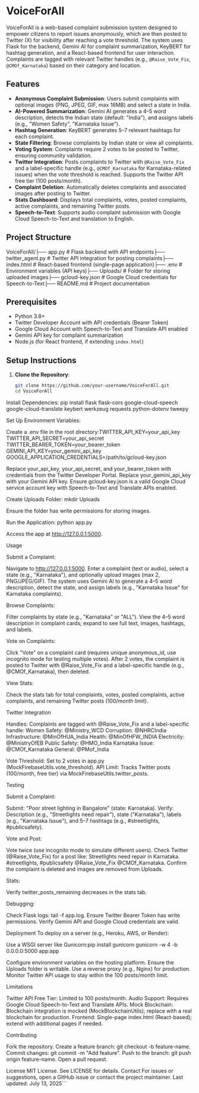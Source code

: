 # VoiceForAll

VoiceForAll is a web-based complaint submission system designed to empower citizens to report issues anonymously, which are then posted to Twitter (X) for visibility after reaching a vote threshold. The system uses Flask for the backend, Gemini AI for complaint summarization, KeyBERT for hashtag generation, and a React-based frontend for user interaction. Complaints are tagged with relevant Twitter handles (e.g., `@Raise_Vote_Fix`, `@CMOf_Karnataka`) based on their category and location.

## Features

- **Anonymous Complaint Submission**: Users submit complaints with optional images (PNG, JPEG, GIF, max 16MB) and select a state in India.
- **AI-Powered Summarization**: Gemini AI generates a 4–5 word description, detects the Indian state (default: "India"), and assigns labels (e.g., "Women Safety", "Karnataka Issue").
- **Hashtag Generation**: KeyBERT generates 5–7 relevant hashtags for each complaint.
- **State Filtering**: Browse complaints by Indian state or view all complaints.
- **Voting System**: Complaints require 2 votes to be posted to Twitter, ensuring community validation.
- **Twitter Integration**: Posts complaints to Twitter with `@Raise_Vote_Fix` and a label-specific handle (e.g., `@CMOf_Karnataka` for Karnataka-related issues) when the vote threshold is reached. Supports the Twitter API free tier (100 posts/month).
- **Complaint Deletion**: Automatically deletes complaints and associated images after posting to Twitter.
- **Stats Dashboard**: Displays total complaints, votes, posted complaints, active complaints, and remaining Twitter posts.
- **Speech-to-Text**: Supports audio complaint submission with Google Cloud Speech-to-Text and translation to English.

## Project Structure

VoiceForAll/├── app.py                  # Flask backend with API endpoints├── twitter_agent.py        # Twitter API integration for posting complaints├── index.html              # React-based frontend (single-page application)├── .env                    # Environment variables (API keys)├── Uploads/                # Folder for storing uploaded images├── gcloud-key.json         # Google Cloud credentials for Speech-to-Text├── README.md               # Project documentation

## Prerequisites

- Python 3.8+
- Twitter Developer Account with API credentials (Bearer Token)
- Google Cloud Account with Speech-to-Text and Translate API enabled
- Gemini API key for complaint summarization
- Node.js (for React frontend, if extending `index.html`)

## Setup Instructions

1. **Clone the Repository**:
   ```bash
   git clone https://github.com/your-username/VoiceForAll.git
   cd VoiceForAll


Install Dependencies:
pip install flask flask-cors google-cloud-speech google-cloud-translate keybert werkzeug requests python-dotenv tweepy


Set Up Environment Variables:

Create a .env file in the root directory:TWITTER_API_KEY=your_api_key
TWITTER_API_SECRET=your_api_secret
TWITTER_BEARER_TOKEN=your_bearer_token
GEMINI_API_KEY=your_gemini_api_key
GOOGLE_APPLICATION_CREDENTIALS=/path/to/gcloud-key.json


Replace your_api_key, your_api_secret, and your_bearer_token with credentials from the Twitter Developer Portal.
Replace your_gemini_api_key with your Gemini API key.
Ensure gcloud-key.json is a valid Google Cloud service account key with Speech-to-Text and Translate APIs enabled.


Create Uploads Folder:
mkdir Uploads


Ensure the folder has write permissions for storing images.


Run the Application:
python app.py


Access the app at http://127.0.0.1:5000.



Usage

Submit a Complaint:

Navigate to http://127.0.0.1:5000.
Enter a complaint (text or audio), select a state (e.g., "Karnataka"), and optionally upload images (max 2, PNG/JPEG/GIF).
The system uses Gemini AI to generate a 4–5 word description, detect the state, and assign labels (e.g., "Karnataka Issue" for Karnataka complaints).


Browse Complaints:

Filter complaints by state (e.g., "Karnataka" or "ALL").
View the 4–5 word description in complaint cards; expand to see full text, images, hashtags, and labels.


Vote on Complaints:

Click "Vote" on a complaint card (requires unique anonymous_id, use incognito mode for testing multiple votes).
After 2 votes, the complaint is posted to Twitter with @Raise_Vote_Fix and a label-specific handle (e.g., @CMOf_Karnataka), then deleted.


View Stats:

Check the stats tab for total complaints, votes, posted complaints, active complaints, and remaining Twitter posts (100/month limit).



Twitter Integration

Handles: Complaints are tagged with @Raise_Vote_Fix and a label-specific handle:
Women Safety: @Ministry_WCD
Corruption: @NHRCIndia
Infrastructure: @MinOfHUA_India
Health: @MinOfHFW_INDIA
Electricity: @MinistryOfEB
Public Safety: @HMO_India
Karnataka Issue: @CMOf_Karnataka
General: @PMof_India


Vote Threshold: Set to 2 votes in app.py (MockFirebaseUtils.vote_threshold).
API Limit: Tracks Twitter posts (100/month, free tier) via MockFirebaseUtils.twitter_posts.

Testing

Submit a Complaint:

Submit: "Poor street lighting in Bangalore" (state: Karnataka).
Verify: Description (e.g., "Streetlights need repair"), state ("Karnataka"), labels (e.g., "Karnataka Issue"), and 5–7 hashtags (e.g., #streetlights, #publicsafety).


Vote and Post:

Vote twice (use incognito mode to simulate different users).
Check Twitter (@Raise_Vote_Fix) for a post like: Streetlights need repair in Karnataka. #streetlights, #publicsafety @Raise_Vote_Fix @CMOf_Karnataka.
Confirm the complaint is deleted and images are removed from Uploads.


Stats:

Verify twitter_posts_remaining decreases in the stats tab.


Debugging:

Check Flask logs: tail -f app.log.
Ensure Twitter Bearer Token has write permissions.
Verify Gemini API and Google Cloud credentials are valid.



Deployment
To deploy on a server (e.g., Heroku, AWS, or Render):

Use a WSGI server like Gunicorn:pip install gunicorn
gunicorn -w 4 -b 0.0.0.0:5000 app:app


Configure environment variables on the hosting platform.
Ensure the Uploads folder is writable.
Use a reverse proxy (e.g., Nginx) for production.
Monitor Twitter API usage to stay within the 100 posts/month limit.

Limitations

Twitter API Free Tier: Limited to 100 posts/month.
Audio Support: Requires Google Cloud Speech-to-Text and Translate APIs.
Mock Blockchain: Blockchain integration is mocked (MockBlockchainUtils); replace with a real blockchain for production.
Frontend: Single-page index.html (React-based); extend with additional pages if needed.

Contributing

Fork the repository.
Create a feature branch: git checkout -b feature-name.
Commit changes: git commit -m "Add feature".
Push to the branch: git push origin feature-name.
Open a pull request.

License
MIT License. See LICENSE for details.
Contact
For issues or suggestions, open a GitHub issue or contact the project maintainer.
Last updated: July 13, 2025```
